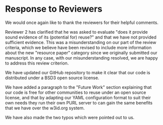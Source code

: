 # Response to Reviewers

We would once again like to thank the reviewers for their helpful comments.

Reviewer 2 has clarified that he was asked to evaluate "does it provide sound evidence of its (potential for) reuse?" and that we have not provided sufficient evidence. This was a misunderstanding on our part of the review criteria, which we believe have been revised to include more information about the new "resource paper" category since we originally submitted our manuscript. In any case, with our misunderstanding resolved, we are happy to address this review criterion.

We have updated our GitHub repository to make it clear that our code is distributed under a BSD3 open source license.

We have added a paragraph to the "Future Work" section explaining that our code is free for other communities to reuse under an open source license, and that by adapting our YAML configuration format to suit their own needs they run their own PURL server to can gain the same benefits that we have over the w3id.org system.

We have also made the two typos which were pointed out to us.
